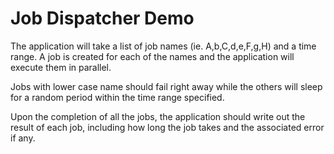 ﻿# Job Dispatcher Demo

The application will take a list of job names (ie. A,b,C,d,e,F,g,H) and a time range.
A job is created for each of the names and the application will execute them in parallel.

Jobs with lower case name should fail right away while the others will sleep for a random period within the time range specified.

Upon the completion of all the jobs, the application should write out the result of each job, including how long the job takes
and the associated error if any.

